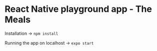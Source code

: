 # React Native playground app - The Meals

Installation -> `npm install`

Running the app on localhost -> `expo start`
